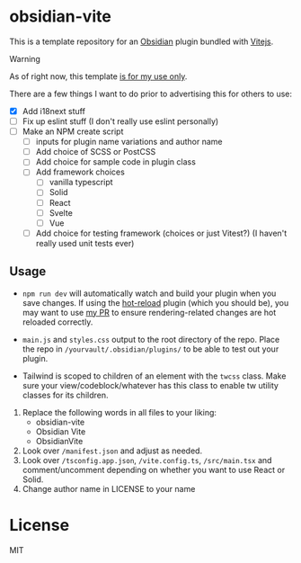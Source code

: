# obsidian-vite

This is a template repository for an [Obsidian](obsidian.com) plugin bundled with [Vitejs](https://vitejs.dev).

> [!WARNING]
> As of right now, this template <u>is for my use only</u>.
>
> There are a few things I want to do prior to advertising this for others to use:
>
> - [x] Add i18next stuff
> - [ ] Fix up eslint stuff (I don't really use eslint personally)
> - [ ] Make an NPM create script
>   - [ ] inputs for plugin name variations and author name
>   - [ ] Add choice of SCSS or PostCSS
>   - [ ] Add choice for sample code in plugin class
>   - [ ] Add framework choices
>     - [ ] vanilla typescript
>     - [ ] Solid
>     - [ ] React
>     - [ ] Svelte
>     - [ ] Vue
>   - [ ] Add choice for testing framework (choices or just Vitest?) (I haven't really used unit tests ever)

## Usage

- `npm run dev` will automatically watch and build your plugin when you save changes. If using the [hot-reload](https://github.com/pjeby/hot-reload?tab=ISC-1-ov-file#readme) plugin (which you should be), you may want to use [my PR](https://github.com/pjeby/hot-reload/pull/15) to ensure rendering-related changes are hot reloaded correctly.

- `main.js` and `styles.css` output to the root directory of the repo. Place the repo in `/yourvault/.obsidian/plugins/` to be able to test out your plugin.
- Tailwind is scoped to children of an element with the `twcss` class. Make sure your view/codeblock/whatever has this class to enable tw utility classes for its children.

1. Replace the following words in all files to your liking:
   - obsidian-vite
   - Obsidian Vite
   - ObsidianVite
2. Look over `/manifest.json` and adjust as needed.
3. Look over `/tsconfig.app.json`, `/vite.config.ts`, `/src/main.tsx` and comment/uncomment depending on whether you want to use React or Solid.
4. Change author name in LICENSE to your name

# License

MIT
